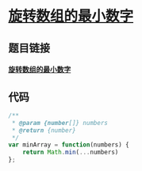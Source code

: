 # [旋转数组的最小数字](https://leetcode-cn.com/problems/xuan-zhuan-shu-zu-de-zui-xiao-shu-zi-lcof/)

## 题目链接

#### [旋转数组的最小数字](https://leetcode-cn.com/problems/xuan-zhuan-shu-zu-de-zui-xiao-shu-zi-lcof/)

## 代码

```js
/**
 * @param {number[]} numbers
 * @return {number}
 */
var minArray = function(numbers) {
    return Math.min(...numbers)
};
```

